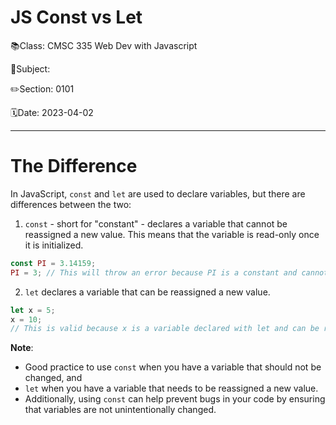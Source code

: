 # JS Const vs Let

📚Class: CMSC 335 Web Dev with Javascript

📘Subject: <a href="https://github.com/lamula21/cheat-sheets/blob/main/"></a>

✏️Section: 0101

🗓️Date: 2023-04-02

---

# The Difference

In JavaScript, `const` and `let` are used to declare variables, but there are differences between the two:

1.  `const` - short for "constant" - declares a variable that cannot be reassigned a new value. This means that the variable is read-only once it is initialized.
```js
const PI = 3.14159;
PI = 3; // This will throw an error because PI is a constant and cannot be reassigned a new value.

```

2.  `let` declares a variable that can be reassigned a new value.
```js
let x = 5;
x = 10; 
// This is valid because x is a variable declared with let and can be reassigned a new value.
```

**Note**:
- Good practice to use `const` when you have a variable that should not be changed, and 
- `let` when you have a variable that needs to be reassigned a new value. 
- Additionally, using `const` can help prevent bugs in your code by ensuring that variables are not unintentionally changed.